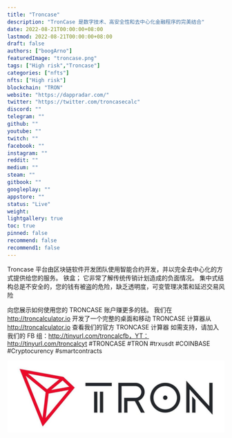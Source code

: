 ```yaml
---
title: "Troncase"
description: "TronCase 是数字技术、高安全性和去中心化金融程序的完美结合"
date: 2022-08-21T00:00:00+08:00
lastmod: 2022-08-21T00:00:00+08:00
draft: false
authors: ["boogArno"]
featuredImage: "troncase.png"
tags: ["High risk","Troncase"]
categories: ["nfts"]
nfts: ["High risk"]
blockchain: "TRON"
website: "https://dappradar.com/"
twitter: "https://twitter.com/troncasecalc"
discord: ""
telegram: ""
github: ""
youtube: ""
twitch: ""
facebook: ""
instagram: ""
reddit: ""
medium: ""
steam: ""
gitbook: ""
googleplay: ""
appstore: ""
status: "Live"
weight: 
lightgallery: true
toc: true
pinned: false
recommend: false
recommend1: false
---
```

Troncase 平台由区块链软件开发团队使用智能合约开发，并以完全去中心化的方式提供给您的服务。 铁盒； 它非常了解传统传销计划造成的负面情况。 集中式结构总是不安全的，您的钱有被盗的危险，缺乏透明度，可变管理决策和延迟交易风险

向您展示如何使用您的 TRONCASE 账户赚更多的钱。 我们在 http://troncalculator.io 开发了一个完整的桌面和移动 TRONCASE 计算器从 http://troncalculator.io 查看我们的官方 TRONCASE 计算器 如需支持，请加入我们的 FB 组：http://tinyurl.com/troncalcfb，YT：http://tinyurl.com/troncalcyt #TRONCASE #TRON #trxusdt #COINBASE #Cryptocurency #smartcontracts

![1080x360](1080x360.jpg)

